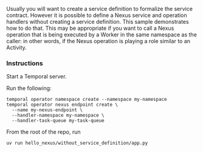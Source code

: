 Usually you will want to create a service definition to formalize the service contract.
However it is possible to define a Nexus service and operation handlers without creating a
service definition. This sample demonstrates how to do that. This may be appropriate if
you want to call a Nexus operation that is being executed by a Worker in the same
namespace as the caller: in other words, if the Nexus operation is playing a role similar
to an Activity.

### Instructions

Start a Temporal server.

Run the following:

```
temporal operator namespace create --namespace my-namespace
temporal operator nexus endpoint create \
  --name my-nexus-endpoint \
  --handler-namespace my-namespace \
  --handler-task-queue my-task-queue
```

From the root of the repo, run
```
uv run hello_nexus/without_service_definition/app.py
```
